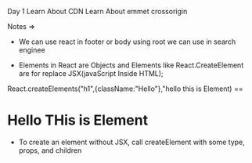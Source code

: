 Day 1
    Learn About CDN
    Learn About emmet
    crossorigin 




Notes => 

- We can use react in footer or body using root we can use in search enginee

- Elements in React are Objects  and Elements like React.CreateElement are for replace JSX(javaScript Inside HTML);

React.createElements("h1",{className:"Hello"},"hello this is Element) == <h1 classname="Hello">Hello THis is Element</h1>


- To create an element without JSX, call createElement with some type, props, and children 

